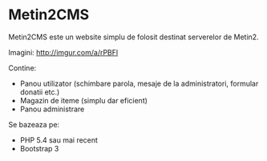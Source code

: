 Metin2CMS
=============
Metin2CMS este un website simplu de folosit destinat serverelor de Metin2.

Imagini: http://imgur.com/a/rPBFl

Contine: 
  - Panou utilizator (schimbare parola, mesaje de la administratori, formular donatii etc.)
  - Magazin de iteme (simplu dar eficient)
  - Panou administrare

Se bazeaza pe:
  - PHP 5.4 sau mai recent
  - Bootstrap 3
  
